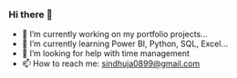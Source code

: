 ### Hi there 👋


- 🔭 I’m currently working on my portfolio projects...
- 🌱  I’m currently learning Power BI, Python, SQL, Excel...
- 🤔 I’m looking for help with time management
- 📫 How to reach me: sindhuja0899@gmail.com



